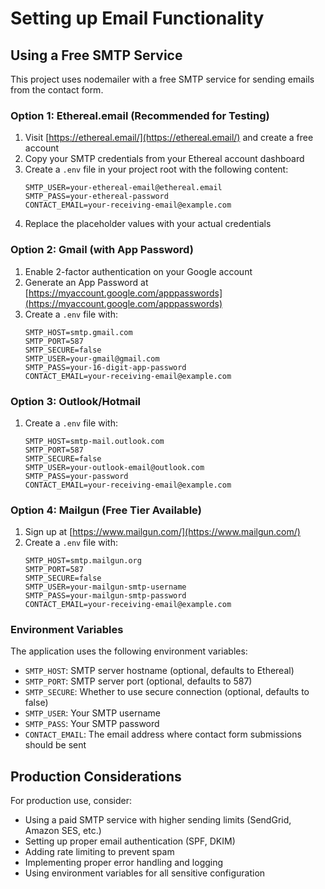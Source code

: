 # Setting up Email Functionality

## Using a Free SMTP Service

This project uses nodemailer with a free SMTP service for sending emails from the contact form.

### Option 1: Ethereal.email (Recommended for Testing)

1. Visit [https://ethereal.email/](https://ethereal.email/) and create a free account
2. Copy your SMTP credentials from your Ethereal account dashboard
3. Create a `.env` file in your project root with the following content:
   ```
   SMTP_USER=your-ethereal-email@ethereal.email
   SMTP_PASS=your-ethereal-password
   CONTACT_EMAIL=your-receiving-email@example.com
   ```
4. Replace the placeholder values with your actual credentials

### Option 2: Gmail (with App Password)

1. Enable 2-factor authentication on your Google account
2. Generate an App Password at [https://myaccount.google.com/apppasswords](https://myaccount.google.com/apppasswords)
3. Create a `.env` file with:
   ```
   SMTP_HOST=smtp.gmail.com
   SMTP_PORT=587
   SMTP_SECURE=false
   SMTP_USER=your-gmail@gmail.com
   SMTP_PASS=your-16-digit-app-password
   CONTACT_EMAIL=your-receiving-email@example.com
   ```

### Option 3: Outlook/Hotmail

1. Create a `.env` file with:
   ```
   SMTP_HOST=smtp-mail.outlook.com
   SMTP_PORT=587
   SMTP_SECURE=false
   SMTP_USER=your-outlook-email@outlook.com
   SMTP_PASS=your-password
   CONTACT_EMAIL=your-receiving-email@example.com
   ```

### Option 4: Mailgun (Free Tier Available)

1. Sign up at [https://www.mailgun.com/](https://www.mailgun.com/)
2. Create a `.env` file with:
   ```
   SMTP_HOST=smtp.mailgun.org
   SMTP_PORT=587
   SMTP_SECURE=false
   SMTP_USER=your-mailgun-smtp-username
   SMTP_PASS=your-mailgun-smtp-password
   CONTACT_EMAIL=your-receiving-email@example.com
   ```

### Environment Variables

The application uses the following environment variables:

- `SMTP_HOST`: SMTP server hostname (optional, defaults to Ethereal)
- `SMTP_PORT`: SMTP server port (optional, defaults to 587)
- `SMTP_SECURE`: Whether to use secure connection (optional, defaults to false)
- `SMTP_USER`: Your SMTP username
- `SMTP_PASS`: Your SMTP password
- `CONTACT_EMAIL`: The email address where contact form submissions should be sent

## Production Considerations

For production use, consider:
- Using a paid SMTP service with higher sending limits (SendGrid, Amazon SES, etc.)
- Setting up proper email authentication (SPF, DKIM)
- Adding rate limiting to prevent spam
- Implementing proper error handling and logging
- Using environment variables for all sensitive configuration